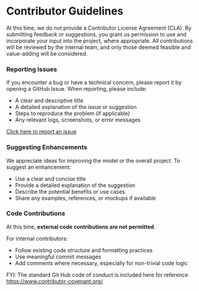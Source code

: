# Contributor Guidelines
At this time, we do not provide a Contributor License Agreement (CLA). By submitting feedback or suggestions, you grant us permission to use and incorporate your input into the project, where appropriate. All contributions will be reviewed by the internal team, and only those deemed feasible and value-adding will be considered.

### Reporting Issues
If you encounter a bug or have a technical concern, please report it by opening a GitHub Issue. When reporting, please include:
 - A clear and descriptive title
 - A detailed explanation of the issue or suggestion
 - Steps to reproduce the problem (if applicable)
 - Any relevant logs, screenshots, or error messages
   
[Click here to report an issue](https://github.com/Cognizant-RDMAI/OpenBareCroplandDetectionModel/issues)

### Suggesting Enhancements
We appreciate ideas for improving the model or the overall project. To suggest an enhancement:
- Use a clear and concise title
- Provide a detailed explanation of the suggestion
- Describe the potential benefits or use cases
- Share any examples, references, or mockups if available

### Code Contributions
At this time, **external code contributions are not permitted**.

For internal contributors:
 - Follow existing code structure and formatting practices
 - Use meaningful commit messages
 - Add comments where necessary, especially for non-trivial code logic

FYI: The standard Git Hub code of conduct is included here for reference https://www.contributor-covenant.org/

